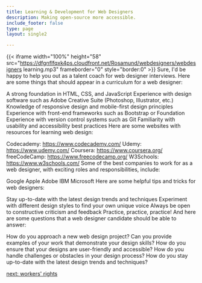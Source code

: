```yaml
---
title: Learning & Development for Web Designers
description: Making open-source more accessible.
include_footer: false
type: page
layout: single2

---
```


{{< iframe width="100%" height="58" src="https://dfgnflfqxk4ps.cloudfront.net/Rosamund/webdesigners/webdesigners learning.mp3" frameborder="0" style="border:0" >}}
Sure, I'd be happy to help you out as a talent coach for web designer interviews. Here are some things that should appear in a curriculum for a web designer:

A strong foundation in HTML, CSS, and JavaScript
Experience with design software such as Adobe Creative Suite (Photoshop, Illustrator, etc.)
Knowledge of responsive design and mobile-first design principles
Experience with front-end frameworks such as Bootstrap or Foundation
Experience with version control systems such as Git
Familiarity with usability and accessibility best practices
Here are some websites with resources for learning web design:

Codecademy: https://www.codecademy.com/
Udemy: https://www.udemy.com/
Coursera: https://www.coursera.org/
freeCodeCamp: https://www.freecodecamp.org/
W3Schools: https://www.w3schools.com/
Some of the best companies to work for as a web designer, with exciting roles and responsibilities, include:

Google
Apple
Adobe
IBM
Microsoft
Here are some helpful tips and tricks for web designers:

Stay up-to-date with the latest design trends and techniques
Experiment with different design styles to find your own unique voice
Always be open to constructive criticism and feedback
Practice, practice, practice!
And here are some questions that a web designer candidate should be able to answer:

How do you approach a new web design project?
Can you provide examples of your work that demonstrate your design skills?
How do you ensure that your designs are user-friendly and accessible?
How do you handle challenges or obstacles in your design process?
How do you stay up-to-date with the latest design trends and techniques?


<a href="https://workdojos.com/webdesigners/rights">next: workers' rights</a>
